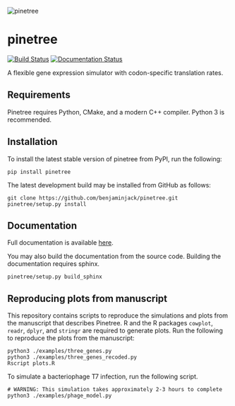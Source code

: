 ![pinetree](docs/pinetree-logo.png?raw=true)

# pinetree 
[![Build Status](https://travis-ci.org/benjaminjack/pinetree.svg?branch=master)](https://travis-ci.org/benjaminjack/pinetree)
[![Documentation Status](https://readthedocs.org/projects/pinetree/badge/?version=latest)](http://pinetree.readthedocs.io/en/latest/?badge=latest)

A flexible gene expression simulator with codon-specific translation rates.

## Requirements

Pinetree requires Python, CMake, and a modern C++ compiler. Python 3 is recommended.

## Installation

To install the latest stable version of pinetree from PyPI, run the following:

```
pip install pinetree 
```

The latest development build may be installed from GitHub as follows:

```   
git clone https://github.com/benjaminjack/pinetree.git
pinetree/setup.py install
```

## Documentation

Full documentation is available [here](http://pinetree.readthedocs.io/).

You may also build the documentation from the source code. Building the documentation requires sphinx.

```
pinetree/setup.py build_sphinx
```

## Reproducing plots from manuscript

This repository contains scripts to reproduce the simulations and plots from the manuscript that describes Pinetree. R and the R packages `cowplot`, `readr`, `dplyr`, and `stringr` are required to generate plots. Run the following to reproduce the plots from the manuscript:

```
python3 ./examples/three_genes.py
python3 ./examples/three_genes_recoded.py
Rscript plots.R
```

To simulate a bacteriophage T7 infection, run the following script.

```
# WARNING: This simulation takes approximately 2-3 hours to complete
python3 ./examples/phage_model.py
```



